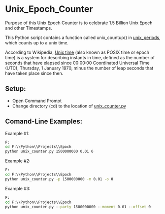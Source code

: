 # Unix_Epoch_Counter
Purpose of this Unix Epoch Counter is to celebrate 1.5 Billion Unix Epoch and other Timestamps.

This Python script contains a function called unix_countup() in [unix_periods](https://github.com/vdatasci/Unix_Epoch_Counter/blob/master/unix_period.py), which counts up to a unix time.

According to Wikipedia, [Unix time](https://en.wikipedia.org/wiki/Unix_time) (also known as POSIX time or epoch time) is a system for describing instants in time, defined as the number of seconds that have elapsed since 00:00:00 Coordinated Universal Time (UTC), Thursday, 1 January 1970, minus the number of leap seconds that have taken place since then.


## Setup:
* Open Command Prompt
* Change directory (cd) to the location of [unix_counter.py](https://github.com/vdatasci/Unix_Epoch_Counter/blob/master/unix_counter.py)


## Comand-Line Examples:


Example #1:
```cmd
F:
cd F:\\Python\\Projects\\Epoch
python unix_counter.py 1500000000 0.01 0
```

Example #2:
```cmd
F:
cd F:\\Python\\Projects\\Epoch
python unix_counter.py -p 1500000000 -m 0.01 -o 0
```

Example #3:
```cmd
F:
cd F:\\Python\\Projects\\Epoch
python unix_counter.py --party 1500000000 --moment 0.01 --offset 0
```
